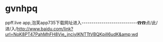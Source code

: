 # gvnhpq
ppff.live app,泡芙app735下载网址进入----------------------------☎☎点/此/进/入/http://www.baidu.com/link?url=NoK8PT47PahMhFH8Vie_jnciyIKNTTtVBQKpill6udK&amp;wd
